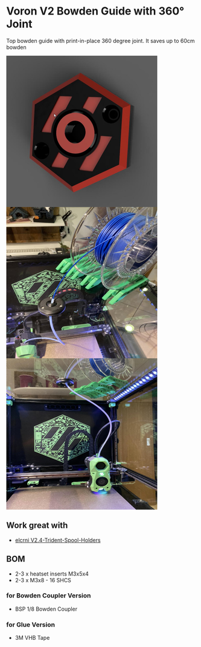 # Voron V2 Bowden Guide with 360° Joint

Top bowden guide with print-in-place 360 degree joint.
It saves up to 60cm bowden


<img src="https://github.com/DeBau/VoronMods/blob/main/Top%20Bowden%20Guide/Pics/Voron_Style.png" align="center" width=400 height=400>

<img src="https://github.com/DeBau/VoronMods/blob/main/Top%20Bowden%20Guide/Pics/TopView.jpg" align="center" width=400 height=400>


<img src="https://github.com/DeBau/VoronMods/blob/main/Top%20Bowden%20Guide/Pics/ButtomView.jpg" align="center" width=400 height=400>

## Work great with
- [elcrni V2.4-Trident-Spool-Holders](https://github.com/VoronDesign/VoronUsers/tree/master/printer_mods/elcrni/V2.4-Trident-Spool-Holders)

## BOM 
   - 2-3 x heatset inserts M3x5x4
   - 2-3 x M3x8 - 16 SHCS
### for Bowden Coupler Version
   - BSP 1/8 Bowden Coupler
### for Glue Version
   - 3M VHB Tape
  
  
 
